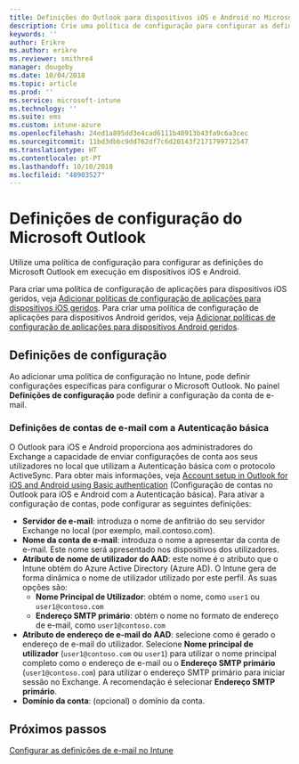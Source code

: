```yaml
---
title: Definições do Outlook para dispositivos iOS e Android no Microsoft Intune
description: Crie uma política de configuração para configurar as definições do Microsoft Outlook em execução em dispositivos iOS e Android.
keywords: ''
author: Erikre
ms.author: erikre
ms.reviewer: smithre4
manager: dougeby
ms.date: 10/04/2018
ms.topic: article
ms.prod: ''
ms.service: microsoft-intune
ms.technology: ''
ms.suite: ems
ms.custom: intune-azure
ms.openlocfilehash: 24ed1a895dd3e4cad6111b40913b43fa9c6a3cec
ms.sourcegitcommit: 11bd3dbbc9dd762df7c6d20143f2171799712547
ms.translationtype: HT
ms.contentlocale: pt-PT
ms.lasthandoff: 10/10/2018
ms.locfileid: "48903527"
---
```

# <a name="microsoft-outlook-configuration-settings"></a>Definições de configuração do Microsoft Outlook 

Utilize uma política de configuração para configurar as definições do Microsoft Outlook em execução em dispositivos iOS e Android. 

Para criar uma política de configuração de aplicações para dispositivos iOS geridos, veja [Adicionar políticas de configuração de aplicações para dispositivos iOS geridos](app-configuration-policies-use-ios.md). Para criar uma política de configuração de aplicações para dispositivos Android geridos, veja [Adicionar políticas de configuração de aplicações para dispositivos Android geridos](app-configuration-policies-use-android.md). 

## <a name="configuration-settings"></a>Definições de configuração

Ao adicionar uma política de configuração no Intune, pode definir configurações específicas para configurar o Microsoft Outlook. No painel **Definições de configuração** pode definir a configuração da conta de e-mail.

### <a name="basic-authentication-email-account-settings"></a>Definições de contas de e-mail com a Autenticação básica
O Outlook para iOS e Android proporciona aos administradores do Exchange a capacidade de enviar configurações de conta aos seus utilizadores no local que utilizam a Autenticação básica com o protocolo ActiveSync. Para obter mais informações, veja [Account setup in Outlook for iOS and Android using Basic authentication](https://docs.microsoft.com/Exchange/clients/outlook-for-ios-and-android/account-setup) (Configuração de contas no Outlook para iOS e Android com a Autenticação básica). Para ativar a configuração de contas, pode configurar as seguintes definições:

- **Servidor de e-mail**: introduza o nome de anfitrião do seu servidor Exchange no local (por exemplo, mail.contoso.com).
- **Nome da conta de e-mail**: introduza o nome a apresentar da conta de e-mail. Este nome será apresentado nos dispositivos dos utilizadores.
- **Atributo de nome de utilizador do AAD**: este nome é o atributo que o Intune obtém do Azure Active Directory (Azure AD). O Intune gera de forma dinâmica o nome de utilizador utilizado por este perfil. As suas opções são:
  - **Nome Principal de Utilizador**: obtém o nome, como `user1` ou `user1@contoso.com`
  - **Endereço SMTP primário**: obtém o nome no formato de endereço de e-mail, como `user1@contoso.com`
- **Atributo de endereço de e-mail do AAD**: selecione como é gerado o endereço de e-mail do utilizador. Selecione **Nome principal de utilizador** (`user1@contoso.com` ou `user1`) para utilizar o nome principal completo como o endereço de e-mail ou o **Endereço SMTP primário** (`user1@contoso.com`) para utilizar o endereço SMTP primário para iniciar sessão no Exchange. A recomendação é selecionar **Endereço SMTP primário**.
- **Domínio da conta**: (opcional) o domínio da conta.

## <a name="next-steps"></a>Próximos passos
[Configurar as definições de e-mail no Intune](email-settings-configure.md)

